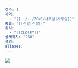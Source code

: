 ```yaml
---
갯수: 1
지역:
  - "[[../../ZONE/사무실|사무실]]"
종류: "[[신발|신발]]"
위치:
  - "[[CLOSET]]"
상세위치: "280"
설명: 
aliases:
---
```

![](http://192.168.50.22/devices/250315_IMG_0011.jpg)



